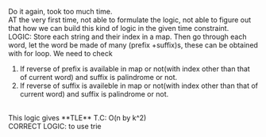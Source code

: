 Do it again, took too much time.
<br>
AT the very first time, not able to formulate the logic, not able to figure out that how we can build this kind of logic in the given time constraint.
<br>
LOGIC: Store each string and their index in a map. Then go through each word, let the word be made of many (prefix +suffix)s, these can be obtained with for loop. We need to check
<br>
1) If reverse of prefix is available in map or not(with index other than that of current word) and suffix is palindrome or not.
2) If reverse of suffix is availeble in map or not(with index other than that of current word) and suffix is palindrome or not.
<br>
This logic gives **TLE** T.C: O(n by k^2)
<br>
CORRECT LOGIC: to use trie